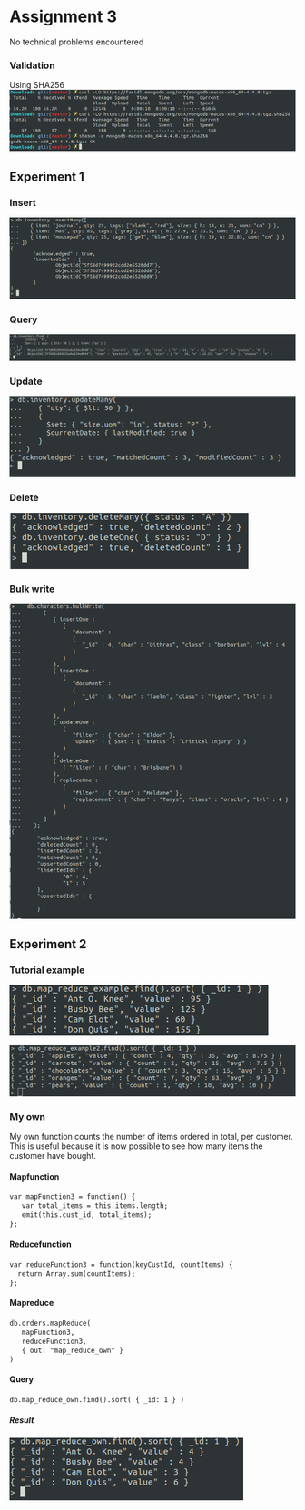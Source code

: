 # Assignment 3

No technical problems encountered

### Validation
Using SHA256
![Validation](assets/verify.png)

## Experiment 1

### Insert
![Insert](assets/insert.png)

### Query 
![Query](assets/query.png)

### Update 
![Update](assets/update.png)

### Delete 
![Delete](assets/delete.png)

### Bulk write
![Bulk write](assets/bulkwrite.png)

## Experiment 2

### Tutorial example

![Mapreduce1](assets/mapreduce.png)

![Mapreduce2](assets/mapreduce2.png)

### My own

My own function counts the number of items ordered in total, per customer. This is useful because it is now possible to see how many items the customer have bought.

#### Mapfunction
```
var mapFunction3 = function() {
   var total_items = this.items.length;
   emit(this.cust_id, total_items);
};
```

#### Reducefunction

```
var reduceFunction3 = function(keyCustId, countItems) {
  return Array.sum(countItems);
};
```

#### Mapreduce

```
db.orders.mapReduce(
   mapFunction3,
   reduceFunction3,
   { out: "map_reduce_own" }
)
```

#### Query

```
db.map_reduce_own.find().sort( { _id: 1 } )
```

##### Result

![Result](assets/own_function.png)
